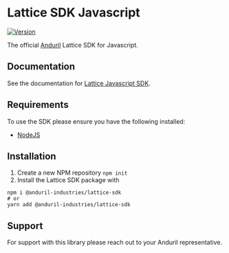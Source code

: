 # Lattice SDK Javascript

[![Version](https://img.shields.io/npm/v/@anduril-industries/lattice-sdk.svg)](https://www.npmjs.com/package/@anduril-industries/lattice-sdk)

The official [Anduril](https://www.anduril.com/) Lattice SDK for Javascript.

## Documentation

See the documentation for [Lattice Javascript SDK](https://docs.anduril.com/guide/sdks/javascript).

## Requirements

To use the SDK please ensure you have the following installed:

* [NodeJS](https://nodejs.org/en/download/package-manager)
  
## Installation

1. Create a new NPM repository `npm init`
2. Install the Lattice SDK package with

```
npm i @anduril-industries/lattice-sdk
# or
yarn add @anduril-industries/lattice-sdk
```

## Support

For support with this library please reach out to your Anduril representative. 

